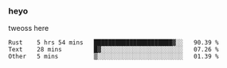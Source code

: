 ### heyo
tweoss here

<!--START_SECTION:waka-->

```text
Rust    5 hrs 54 mins   ██████████████████████▓░░   90.39 %
Text    28 mins         █▓░░░░░░░░░░░░░░░░░░░░░░░   07.26 %
Other   5 mins          ▒░░░░░░░░░░░░░░░░░░░░░░░░   01.39 %
```

<!--END_SECTION:waka-->

<!--
**Tweoss/tweoss** is a ✨ _special_ ✨ repository because its `README.md` (this file) appears on your GitHub profile.

Here are some ideas to get you started:

- 🔭 I’m currently working on ...
- 🌱 I’m currently learning ...
- 👯 I’m looking to collaborate on ...
- 🤔 I’m looking for help with ...
- 💬 Ask me about ...
- 📫 How to reach me: ...
- 😄 Pronouns: ...
- ⚡ Fun fact: ...
-->
